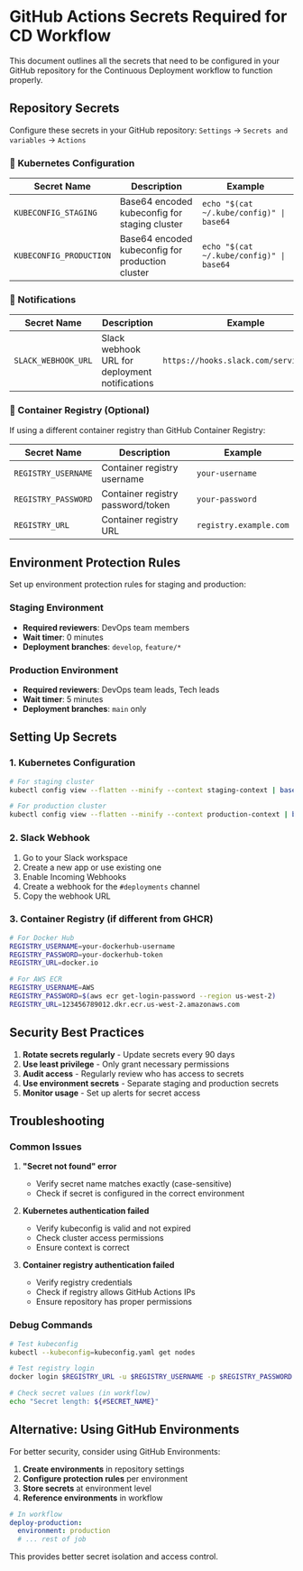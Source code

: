 # GitHub Actions Secrets Required for CD Workflow

This document outlines all the secrets that need to be configured in your GitHub repository for the Continuous Deployment workflow to function properly.

## Repository Secrets

Configure these secrets in your GitHub repository: `Settings` → `Secrets and variables` → `Actions`

### 🔐 Kubernetes Configuration

| Secret Name | Description | Example |
|-------------|-------------|---------|
| `KUBECONFIG_STAGING` | Base64 encoded kubeconfig for staging cluster | `echo "$(cat ~/.kube/config)" \| base64` |
| `KUBECONFIG_PRODUCTION` | Base64 encoded kubeconfig for production cluster | `echo "$(cat ~/.kube/config)" \| base64` |

### 🔔 Notifications

| Secret Name | Description | Example |
|-------------|-------------|---------|
| `SLACK_WEBHOOK_URL` | Slack webhook URL for deployment notifications | `https://hooks.slack.com/services/...` |

### 🐳 Container Registry (Optional)

If using a different container registry than GitHub Container Registry:

| Secret Name | Description | Example |
|-------------|-------------|---------|
| `REGISTRY_USERNAME` | Container registry username | `your-username` |
| `REGISTRY_PASSWORD` | Container registry password/token | `your-password` |
| `REGISTRY_URL` | Container registry URL | `registry.example.com` |

## Environment Protection Rules

Set up environment protection rules for staging and production:

### Staging Environment
- **Required reviewers**: DevOps team members
- **Wait timer**: 0 minutes
- **Deployment branches**: `develop`, `feature/*`

### Production Environment
- **Required reviewers**: DevOps team leads, Tech leads
- **Wait timer**: 5 minutes
- **Deployment branches**: `main` only

## Setting Up Secrets

### 1. Kubernetes Configuration

```bash
# For staging cluster
kubectl config view --flatten --minify --context staging-context | base64

# For production cluster
kubectl config view --flatten --minify --context production-context | base64
```

### 2. Slack Webhook

1. Go to your Slack workspace
2. Create a new app or use existing one
3. Enable Incoming Webhooks
4. Create a webhook for the `#deployments` channel
5. Copy the webhook URL

### 3. Container Registry (if different from GHCR)

```bash
# For Docker Hub
REGISTRY_USERNAME=your-dockerhub-username
REGISTRY_PASSWORD=your-dockerhub-token
REGISTRY_URL=docker.io

# For AWS ECR
REGISTRY_USERNAME=AWS
REGISTRY_PASSWORD=$(aws ecr get-login-password --region us-west-2)
REGISTRY_URL=123456789012.dkr.ecr.us-west-2.amazonaws.com
```

## Security Best Practices

1. **Rotate secrets regularly** - Update secrets every 90 days
2. **Use least privilege** - Only grant necessary permissions
3. **Audit access** - Regularly review who has access to secrets
4. **Use environment secrets** - Separate staging and production secrets
5. **Monitor usage** - Set up alerts for secret access

## Troubleshooting

### Common Issues

1. **"Secret not found" error**
   - Verify secret name matches exactly (case-sensitive)
   - Check if secret is configured in the correct environment

2. **Kubernetes authentication failed**
   - Verify kubeconfig is valid and not expired
   - Check cluster access permissions
   - Ensure context is correct

3. **Container registry authentication failed**
   - Verify registry credentials
   - Check if registry allows GitHub Actions IPs
   - Ensure repository has proper permissions

### Debug Commands

```bash
# Test kubeconfig
kubectl --kubeconfig=kubeconfig.yaml get nodes

# Test registry login
docker login $REGISTRY_URL -u $REGISTRY_USERNAME -p $REGISTRY_PASSWORD

# Check secret values (in workflow)
echo "Secret length: ${#SECRET_NAME}"
```

## Alternative: Using GitHub Environments

For better security, consider using GitHub Environments:

1. **Create environments** in repository settings
2. **Configure protection rules** per environment
3. **Store secrets** at environment level
4. **Reference environments** in workflow

```yaml
# In workflow
deploy-production:
  environment: production
  # ... rest of job
```

This provides better secret isolation and access control. 
